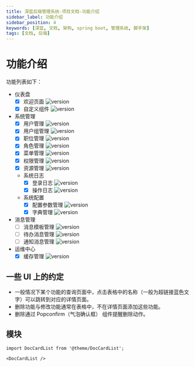 ```yaml
---
title: 深蓝后端管理系统-项目文档-功能介绍
sidebar_label: 功能介绍
sidebar_position: 4
keywords: [深蓝, 文档, 架构, spring boot, 管理系统, 脚手架]
tags: [文档, 后端]
---
```


# 功能介绍

功能列表如下：

- 仪表盘
    - [x] 欢迎页面 ![version](https://img.shields.io/badge/1.0.0-green)
    - [x] 自定义组件 ![version](https://img.shields.io/badge/1.0.0-green)
- 系统管理
    - [x] 用户管理 ![version](https://img.shields.io/badge/1.0.0-green)
    - [x] 用户组管理 ![version](https://img.shields.io/badge/1.0.0-green)
    - [x] 职位管理 ![version](https://img.shields.io/badge/1.0.0-green)
    - [x] 角色管理 ![version](https://img.shields.io/badge/1.0.0-green)
    - [x] 菜单管理 ![version](https://img.shields.io/badge/1.0.0-green)
    - [x] 权限管理 ![version](https://img.shields.io/badge/1.0.0-green)
    - [x] 资源管理 ![version](https://img.shields.io/badge/1.0.0-green)
    - 系统日志
        - [x] 登录日志 ![version](https://img.shields.io/badge/1.0.0-green)
        - [x] 操作日志 ![version](https://img.shields.io/badge/1.0.0-green)
    - 系统配置
        - [x] 配置参数管理 ![version](https://img.shields.io/badge/1.0.0-green)
        - [x] 字典管理 ![version](https://img.shields.io/badge/1.0.0-green)
- 消息管理
    - [ ] 消息模板管理 ![version](https://img.shields.io/badge/2.0.0-gray)
    - [ ] 待办消息管理 ![version](https://img.shields.io/badge/2.0.0-gray)
    - [ ] 通知消息管理 ![version](https://img.shields.io/badge/2.0.0-gray)
- 运维中心
    - [x] 缓存管理 ![version](https://img.shields.io/badge/1.0.0-green)

## 一些 UI 上的约定

- 一般情况下某个功能的查询页面中，点击表格中的名称（一般为超链接蓝色文字）可以跳转到对应的详情页面。
- 删除功能与修改功能通常在表格中，不在详情页面添加这些功能。
- 删除通过 Popconfirm（气泡确认框） 组件提醒删除动作。

## 模块

```mdx-code-block
import DocCardList from '@theme/DocCardList';

<DocCardList />
```